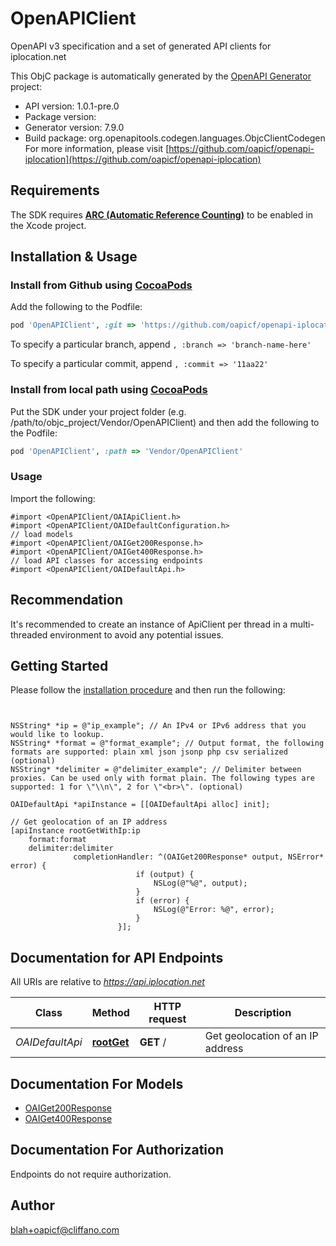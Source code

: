 # OpenAPIClient

OpenAPI v3 specification and a set of generated API clients for iplocation.net

This ObjC package is automatically generated by the [OpenAPI Generator](https://openapi-generator.tech) project:

- API version: 1.0.1-pre.0
- Package version: 
- Generator version: 7.9.0
- Build package: org.openapitools.codegen.languages.ObjcClientCodegen
For more information, please visit [https://github.com/oapicf/openapi-iplocation](https://github.com/oapicf/openapi-iplocation)

## Requirements

The SDK requires [**ARC (Automatic Reference Counting)**](http://stackoverflow.com/questions/7778356/how-to-enable-disable-automatic-reference-counting) to be enabled in the Xcode project.

## Installation & Usage
### Install from Github using [CocoaPods](https://cocoapods.org/)

Add the following to the Podfile:

```ruby
pod 'OpenAPIClient', :git => 'https://github.com/oapicf/openapi-iplocation.git'
```

To specify a particular branch, append `, :branch => 'branch-name-here'`

To specify a particular commit, append `, :commit => '11aa22'`

### Install from local path using [CocoaPods](https://cocoapods.org/)

Put the SDK under your project folder (e.g. /path/to/objc_project/Vendor/OpenAPIClient) and then add the following to the Podfile:

```ruby
pod 'OpenAPIClient', :path => 'Vendor/OpenAPIClient'
```

### Usage

Import the following:

```objc
#import <OpenAPIClient/OAIApiClient.h>
#import <OpenAPIClient/OAIDefaultConfiguration.h>
// load models
#import <OpenAPIClient/OAIGet200Response.h>
#import <OpenAPIClient/OAIGet400Response.h>
// load API classes for accessing endpoints
#import <OpenAPIClient/OAIDefaultApi.h>

```

## Recommendation

It's recommended to create an instance of ApiClient per thread in a multi-threaded environment to avoid any potential issues.

## Getting Started

Please follow the [installation procedure](#installation--usage) and then run the following:

```objc


NSString* *ip = @"ip_example"; // An IPv4 or IPv6 address that you would like to lookup.
NSString* *format = @"format_example"; // Output format, the following formats are supported: plain xml json jsonp php csv serialized (optional)
NSString* *delimiter = @"delimiter_example"; // Delimiter between proxies. Can be used only with format plain. The following types are supported: 1 for \"\\n\", 2 for \"<br>\". (optional)

OAIDefaultApi *apiInstance = [[OAIDefaultApi alloc] init];

// Get geolocation of an IP address
[apiInstance rootGetWithIp:ip
    format:format
    delimiter:delimiter
              completionHandler: ^(OAIGet200Response* output, NSError* error) {
                            if (output) {
                                NSLog(@"%@", output);
                            }
                            if (error) {
                                NSLog(@"Error: %@", error);
                            }
                        }];

```

## Documentation for API Endpoints

All URIs are relative to *https://api.iplocation.net*

Class | Method | HTTP request | Description
------------ | ------------- | ------------- | -------------
*OAIDefaultApi* | [**rootGet**](docs/OAIDefaultApi.md#rootget) | **GET** / | Get geolocation of an IP address


## Documentation For Models

 - [OAIGet200Response](docs/OAIGet200Response.md)
 - [OAIGet400Response](docs/OAIGet400Response.md)


## Documentation For Authorization

Endpoints do not require authorization.


## Author

blah+oapicf@cliffano.com

